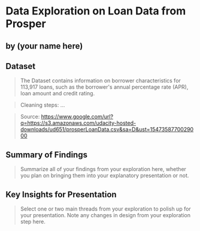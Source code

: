 # Data Exploration on Loan Data from Prosper
## by (your name here)


## Dataset

> The Dataset contains information on borrower characteristics for 113,917 loans, such as the borrower's annual percentage rate (APR), loan amount and credit rating. 

> Cleaning steps: ...

> Source: https://www.google.com/url?q=https://s3.amazonaws.com/udacity-hosted-downloads/ud651/prosperLoanData.csv&sa=D&ust=1547358770029000


## Summary of Findings

> Summarize all of your findings from your exploration here, whether you plan on bringing them into your explanatory presentation or not.


## Key Insights for Presentation

> Select one or two main threads from your exploration to polish up for your presentation. Note any changes in design from your exploration step here.
